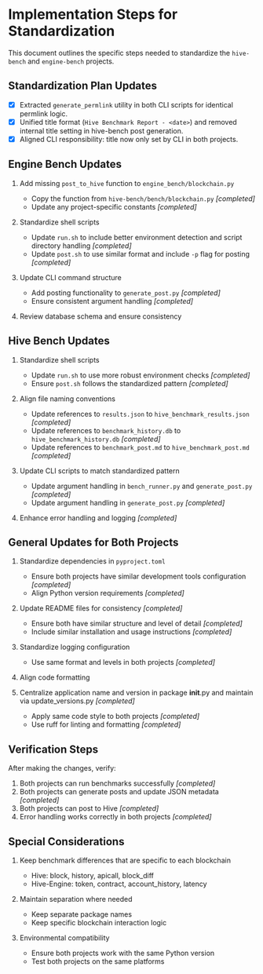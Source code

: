 # Implementation Steps for Standardization

This document outlines the specific steps needed to standardize the `hive-bench` and `engine-bench` projects.

## Standardization Plan Updates

- [x] Extracted `generate_permlink` utility in both CLI scripts for identical permlink logic.
- [x] Unified title format (`Hive Benchmark Report - <date>`) and removed internal title setting in hive-bench post generation.
- [x] Aligned CLI responsibility: title now only set by CLI in both projects.

## Engine Bench Updates

1. Add missing `post_to_hive` function to `engine_bench/blockchain.py`

   - Copy the function from `hive-bench/bench/blockchain.py`  _[completed]_
   - Update any project-specific constants  _[completed]_

2. Standardize shell scripts

   - Update `run.sh` to include better environment detection and script directory handling  _[completed]_
   - Update `post.sh` to use similar format and include `-p` flag for posting  _[completed]_

3. Update CLI command structure

   - Add posting functionality to `generate_post.py`  _[completed]_
   - Ensure consistent argument handling  _[completed]_

4. Review database schema and ensure consistency

## Hive Bench Updates

1. Standardize shell scripts

   - Update `run.sh` to use more robust environment checks  _[completed]_
   - Ensure `post.sh` follows the standardized pattern  _[completed]_

2. Align file naming conventions

   - Update references to `results.json` to `hive_benchmark_results.json`  _[completed]_
   - Update references to `benchmark_history.db` to `hive_benchmark_history.db`  _[completed]_
   - Update references to `benchmark_post.md` to `hive_benchmark_post.md`  _[completed]_

3. Update CLI scripts to match standardized pattern

   - Update argument handling in `bench_runner.py` and `generate_post.py`  _[completed]_
   - Update argument handling in `generate_post.py`  _[completed]_

4. Enhance error handling and logging  _[completed]_

## General Updates for Both Projects

1. Standardize dependencies in `pyproject.toml`

   - Ensure both projects have similar development tools configuration  _[completed]_
   - Align Python version requirements  _[completed]_

2. Update README files for consistency  _[completed]_

   - Ensure both have similar structure and level of detail  _[completed]_
   - Include similar installation and usage instructions  _[completed]_

3. Standardize logging configuration

   - Use same format and levels in both projects  _[completed]_

4. Align code formatting
5. Centralize application name and version in package __init__.py and maintain via update_versions.py  _[completed]_
   - Apply same code style to both projects  _[completed]_
   - Use ruff for linting and formatting  _[completed]_

## Verification Steps

After making the changes, verify:

1. Both projects can run benchmarks successfully  _[completed]_
2. Both projects can generate posts and update JSON metadata  _[completed]_
3. Both projects can post to Hive  _[completed]_
4. Error handling works correctly in both projects  _[completed]_

## Special Considerations

1. Keep benchmark differences that are specific to each blockchain

   - Hive: block, history, apicall, block_diff
   - Hive-Engine: token, contract, account_history, latency

2. Maintain separation where needed

   - Keep separate package names
   - Keep specific blockchain interaction logic

3. Environmental compatibility
   - Ensure both projects work with the same Python version
   - Test both projects on the same platforms
